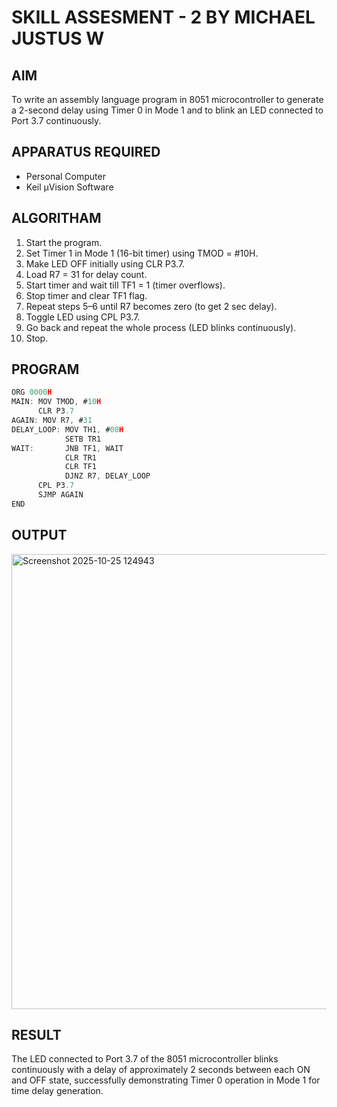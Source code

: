 # SKILL ASSESMENT - 2   BY MICHAEL JUSTUS W
## AIM
To write an assembly language program in 8051 microcontroller to generate a 2-second delay using Timer 0 in Mode 1 and to blink an LED connected to Port 3.7 continuously.
## APPARATUS REQUIRED
- Personal Computer  
- Keil µVision Software

## ALGORITHAM
1. Start the program.
2. Set Timer 1 in Mode 1 (16-bit timer) using TMOD = #10H.
3. Make LED OFF initially using CLR P3.7.
4. Load R7 = 31 for delay count.
5. Start timer and wait till TF1 = 1 (timer overflows).
6. Stop timer and clear TF1 flag.
7. Repeat steps 5–6 until R7 becomes zero (to get 2 sec delay).
8. Toggle LED using CPL P3.7.
9. Go back and repeat the whole process (LED blinks continuously).
10. Stop.

   
## PROGRAM
```C
ORG 0000H
MAIN: MOV TMOD, #10H      
      CLR P3.7           
AGAIN: MOV R7, #31        
DELAY_LOOP: MOV TH1, #00H  
            SETB TR1      
WAIT:       JNB TF1, WAIT 
            CLR TR1       
            CLR TF1       
            DJNZ R7, DELAY_LOOP  
      CPL P3.7            
      SJMP AGAIN          
END
```
## OUTPUT
<img width="1262" height="728" alt="Screenshot 2025-10-25 124943" src="https://github.com/user-attachments/assets/84a4bef2-fcde-4fab-b7a6-5409dad8c576" />


## RESULT


The LED connected to Port 3.7 of the 8051 microcontroller blinks continuously with a delay of approximately 2 seconds between each ON and OFF state, successfully demonstrating Timer 0 operation in Mode 1 for time delay generation.
